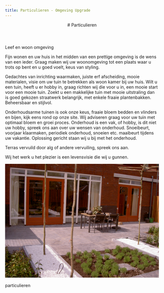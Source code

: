 ```yaml
---
title: Particulieren - Omgeving Upgrade
---
```

<article class="regular">
<header>
# Particulieren
</header>
<section>
Leef en woon omgeving

Fijn wonen en uw huis in het midden van een prettige omgeving is de wens van een ieder. Graag maken wij uw woonomgeving tot een plaats waar u trots op bent en u goed voelt, keus van styling.

Gedachtes van inrichting waarmaken, juiste erf afscheiding, mooie materialen, visie om uw tuin te betrekken als woon kamer bij uw huis. Wilt u een tuin, heeft u er hobby in, graag richten wij die voor u in, een mooie start voor een mooie tuin. Zoekt u een makkelijke tuin met mooie uitstraling dan is goed gekozen straatwerk belangrijk, met enkele fraaie plantenbakken. Beheersbaar en stijlvol.

Onderhoudsarme tuinen is ook onze keus, fraaie bloem bedden en vlinders en bijen, kijk eens rond op onze site. Wij adviseren graag voor uw tuin met optimaal bloem en groei proces. Onderhoud is een vak, of hobby, is dit niet uw hobby, spreek ons aan over uw wensen van onderhoud. Snoeibeurt, voorjaar klaarmaken, periodiek onderhoud, snoeien etc. maaibeurt tijdens uw vakantie. Oplossing gericht staan wij u bij met het onderhoud.

Terras vervuild door alg of andere vervuiling, spreek ons aan.

Wij het werk u het plezier is een levensvisie die wij u gunnen.
</section>
</article>
<aside>
<a href="img/particulieren_pagina.jpg" class="magnific">
<img src="img/particulieren_pagina.jpg" alt="particulieren" title="particulieren" />
</a>
<p class="onderschrift">
particulieren
</p>
</aside>